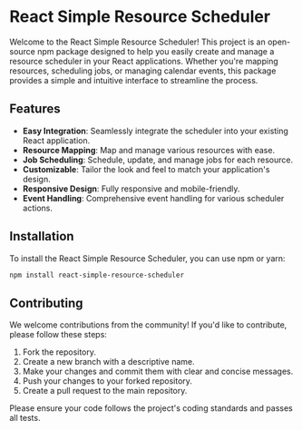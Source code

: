 # React Simple Resource Scheduler

Welcome to the React Simple Resource Scheduler! This project is an open-source npm package designed to help you easily create and manage a resource scheduler in your React applications. Whether you're mapping resources, scheduling jobs, or managing calendar events, this package provides a simple and intuitive interface to streamline the process.

## Features

- **Easy Integration**: Seamlessly integrate the scheduler into your existing React application.
- **Resource Mapping**: Map and manage various resources with ease.
- **Job Scheduling**: Schedule, update, and manage jobs for each resource.
- **Customizable**: Tailor the look and feel to match your application's design.
- **Responsive Design**: Fully responsive and mobile-friendly.
- **Event Handling**: Comprehensive event handling for various scheduler actions.

## Installation

To install the React Simple Resource Scheduler, you can use npm or yarn:

```bash
npm install react-simple-resource-scheduler
```

## Contributing

We welcome contributions from the community! If you'd like to contribute, please follow these steps:

1. Fork the repository.
2. Create a new branch with a descriptive name.
3. Make your changes and commit them with clear and concise messages.
4. Push your changes to your forked repository.
5. Create a pull request to the main repository.

Please ensure your code follows the project's coding standards and passes all tests.

